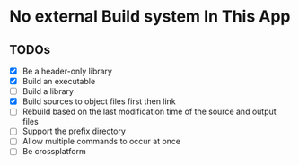 # No external Build system In This App


## TODOs

-   [x] Be a header-only library
-   [x] Build an executable
-   [ ] Build a library
-   [x] Build sources to object files first then link
-   [ ] Rebuild based on the last modification time of the source and output
        files
-   [ ] Support the prefix directory
-   [ ] Allow multiple commands to occur at once
-   [ ] Be crossplatform
